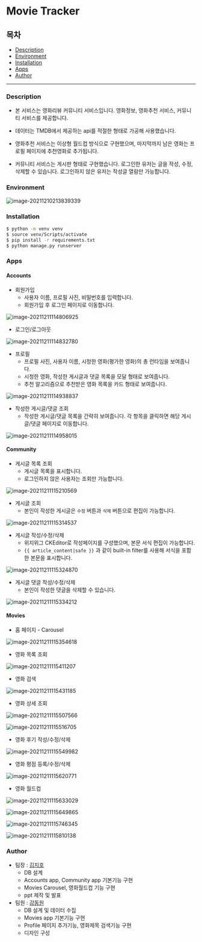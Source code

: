 # Movie Tracker

## 목차

- [Description](#Description)
- [Environment](#Environment)
- [Installation](#Installation)
- [Apps](#Apps)
- [Author](#Author)

---



### Description

- 본 서비스는 영화리뷰 커뮤니티 서비스입니다. 영화정보, 영화추천 서비스, 커뮤니티 서비스를 제공합니다.
- 데이터는 TMDB에서 제공하는 api를 적절한 형태로 가공해 사용했습니다.
- 영화추천 서비스는 이상형 월드컵 방식으로 구현했으며, 마지막까지 남은 영화는 프로필 페이지에 추천영화로 추가됩니다.

- 커뮤니티 서비스는 게시판 형태로 구현했습니다. 로그인한 유저는 글을 작성, 수정, 삭제할 수 있습니다. 로그인하지 않은 유저는 작성글 열람만 가능합니다.



### Environment

![image-20211210213839339](README.assets/image-20211210213839339.png)

### Installation

```bash
$ python -m venv venv
$ source venv/Scripts/activate
$ pip install -r requirements.txt
$ python manage.py runserver
```



### Apps

#### Accounts

- 회원가입
  - 사용자 이름, 프로필 사진, 비밀번호를 입력합니다.
  - 회원가입 후 로그인 페이지로 이동합니다.

![image-20211211114806925](README.assets/image-20211211114806925.png)

- 로그인/로그아웃

![image-20211211114832780](README.assets/image-20211211114832780.png)

- 프로필
  - 프로필 사진, 사용자 이름, 시청한 영화(평가한 영화)의 총 런타임을 보여줍니다.
  - 시청한 영화, 작성한 게시글과 댓글 목록을 모달 형태로 보여줍니다.
  - 추천 알고리즘으로 추천받은 영화 목록을 카드 형태로 보여줍니다.

![image-20211211114938837](README.assets/image-20211211114938837.png)
- 작성한 게시글/댓글 조회
  - 작성한 게시글/댓글 목록을 간략히 보여줍니다. 각 항목을 클릭하면 해당 게시글/댓글 페이지로 이동합니다.

![image-20211211114958015](README.assets/image-20211211114958015.png)



#### Community

- 게시글 목록 조회
  - 게시글 목록을 표시합니다. 
  - 로그인하지 않은 사용자는 조회만 가능합니다.

![image-20211211115210569](README.assets/image-20211211115210569.png)

- 게시글 조회
  - 본인이 작성한 게시글은 `수정` 버튼과 `삭제` 버튼으로 편집이 가능합니다.

![image-20211211115314537](README.assets/image-20211211115314537.png)

- 게시글 작성/수정/삭제
  - 위지위그 CKEditor로 작성페이지를 구성했으며, 본문 서식 편집이 가능합니다.
  - `{{ article_content|safe }}` 과 같이 built-in filter를 사용해 서식을 포함한 본문을 표시합니다. 

![image-20211211115324870](README.assets/image-20211211115324870.png)

- 게시글 댓글 작성/수정/삭제
  - 본인이 작성한 댓글을 삭제할 수 있습니다.

![image-20211211115334212](README.assets/image-20211211115334212.png)



#### Movies

- 홈 페이지 - Carousel

![image-20211211115354618](README.assets/image-20211211115354618.png)

- 영화 목록 조회

![image-20211211115411207](README.assets/image-20211211115411207.png)

- 영화 검색

![image-20211211115431185](README.assets/image-20211211115431185.png)

- 영화 상세 조회

![image-20211211115507566](README.assets/image-20211211115507566.png)

![image-20211211115516705](README.assets/image-20211211115516705.png)
- 영화 후기 작성/수정/삭제

![image-20211211115549982](README.assets/image-20211211115549982.png)

- 영화 평점 등록/수정/삭제

![image-20211211115620771](README.assets/image-20211211115620771.png)

- 영화 월드컵

![image-20211211115633029](README.assets/image-20211211115633029.png)

![image-20211211115649865](README.assets/image-20211211115649865.png)

![image-20211211115746345](README.assets/image-20211211115746345.png)

![image-20211211115810138](README.assets/image-20211211115810138.png)



### Author

- 팀장 : [김지호](https://github.com/DMH-JH)
  - DB 설계
  - Accounts app, Community app 기본기능 구현
  - Movies Carousel, 영화월드컵 기능 구현
  - ppt 제작 및 발표
- 팀원 : [강동원](https://github.com/dw3624)
  - DB 설계 및 데이터 수집
  - Movies app 기본기능 구현
  - Profile 페이지 추가기능, 영화제목 검색기능 구현
  - 디자인 구성